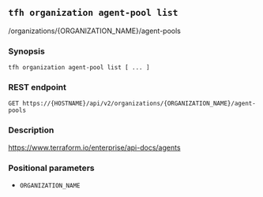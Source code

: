## `tfh organization agent-pool list`

/organizations/{ORGANIZATION_NAME}/agent-pools

### Synopsis

    tfh organization agent-pool list [ ... ]

### REST endpoint

    GET https://{HOSTNAME}/api/v2/organizations/{ORGANIZATION_NAME}/agent-pools

### Description

https://www.terraform.io/enterprise/api-docs/agents

### Positional parameters

* `ORGANIZATION_NAME`

